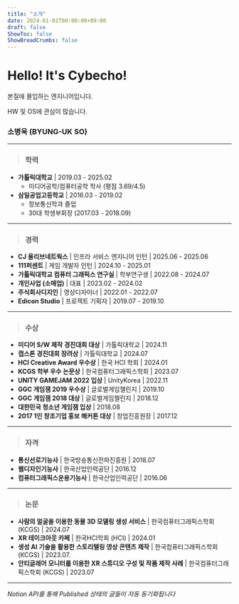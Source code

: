 ```yaml
---
title: "소개"
date: 2024-01-01T00:00:00+09:00
draft: false
ShowToc: false
ShowBreadCrumbs: false
---
```


# Hello! It's Cybecho!

본질에 몰입하는 엔지니어입니다.

HW 및 OS에 관심이 많습니다.

### 소병욱 (BYUNG-UK SO)

---

> ### 학력

*   **가톨릭대학교** | 2019.03 - 2025.02
    *   미디어공학/컴퓨터공학 학사 (평점 3.69/4.5)
*   **삼일공업고등학교** | 2016.03 - 2019.02
    *   정보통신학과 졸업
    *   30대 학생부회장 (2017.03 - 2018.09)

---

> ### 경력

*   **CJ 올리브네트웍스** | 인프라 서비스 엔지니어 인턴 | 2025.06 - 2025.06
*   **111퍼센트** | 게임 개발자 인턴 | 2024.10 - 2025.01
*   **가톨릭대학교 컴퓨터 그래픽스 연구실** | 학부연구생 | 2022.08 - 2024.07
*   **개인사업 (소매업)** | 대표 | 2023.02 - 2024.02
*   **주식회사디지인** | 영상디자이너 | 2022.01 - 2022.07
*   **Edicon Studio** | 프로젝트 기획자 | 2019.07 - 2019.10

---

> ### 수상

*   **미디어 S/W 제작 경진대회 대상** | 가톨릭대학교 | 2024.11
*   **캡스톤 경진대회 장려상** | 가톨릭대학교 | 2024.07
*   **HCI Creative Award 우수상** | 한국 HCI 학회 | 2024.01
*   **KCGS 학부 우수 논문상** | 한국컴퓨터그래픽스학회 | 2023.07
*   **UNITY GAMEJAM 2022 입상** | UnityKorea | 2022.11
*   **GGC 게임잼 2019 우수상** | 글로벌게임챌린지 | 2019.10
*   **GGC 게임잼 2018 대상** | 글로벌게임챌린지 | 2018.12
*   **대한민국 청소년 게임잼 입상** | 2018.08
*   **2017 1인 창조기업 홍보 해커톤 대상** | 창업진흥원장 | 2017.12

---

> ### 자격

*   **통신선로기능사** | 한국방송통신전파진흥원 | 2018.07
*   **웹디자인기능사** | 한국산업인력공단 | 2016.12
*   **컴퓨터그래픽스운용기능사** | 한국산업인력공단 | 2016.06

---

> ### 논문

*   **사람의 얼굴을 이용한 동물 3D 모델링 생성 서비스** | 한국컴퓨터그래픽스학회 (KCGS) | 2024.07
*   **XR 테이크아웃 카페** | 한국HCI학회 (HCI) | 2024.01
*   **생성 AI 기술을 활용한 스토리텔링 영상 콘텐츠 제작** | 한국컴퓨터그래픽스학회 (KCGS) | 2023.07.
*   **안티글레어 모니터를 이용한 XR 스튜디오 구성 및 작품 제작 사례** | 한국컴퓨터그래픽스학회 (KCGS) | 2023.07

---
*Notion API를 통해 Published 상태의 글들이 자동 동기화됩니다*

